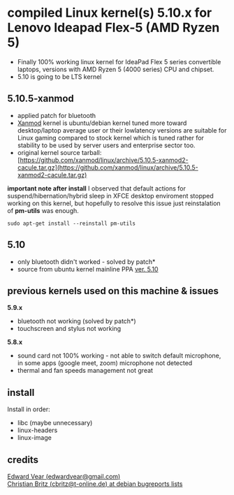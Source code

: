 # compiled Linux kernel(s) 5.10.x for Lenovo Ideapad Flex-5 (AMD Ryzen 5)

* Finally 100% working linux kernel for IdeaPad Flex 5 series convertible laptops, versions with AMD Ryzen 5 (4000 series) CPU and chipset.
* 5.10 is going to be LTS kernel

## 5.10.5-xanmod

* applied patch for bluetooth
* [Xanmod](https://xanmod.org/) kernel is ubuntu/debian kernel tuned more toward desktop/laptop average user or their lowlatency versions 
are suitable for Linux gaming compared to stock kernel which is tuned rather for stability to be used by server users 
and enterprise sector too.
* original kernel source tarball: [https://github.com/xanmod/linux/archive/5.10.5-xanmod2-cacule.tar.gz](https://github.com/xanmod/linux/archive/5.10.5-xanmod2-cacule.tar.gz)

**important note after install** I observed that default actions for suspend/hibernation/hybrid sleep in XFCE desktop enviroment stopped
 working on this kernel, but hopefully to resolve this issue just reinstalation of **pm-utils** was enough.
```
sudo apt-get install --reinstall pm-utils
```

## 5.10 

* only bluetooth didn't worked - solved by patch*
* source from ubuntu kernel mainline PPA [ver. 5.10](https://kernel.ubuntu.com/~kernel-ppa/mainline/v5.10/)

## previous kernels used on this machine & issues

**5.9.x**
* bluetooth not working (solved by patch*)
* touchscreen and stylus not working

**5.8.x**
* sound card not 100% working - not able to switch default microphone, in some apps (google meet, zoom) microphone not detected
* thermal and fan speeds management not great

## install

Install in order:

* libc (maybe unnecessary)
* linux-headers
* linux-image

## credits

[Edward Vear (edwardvear@gmail.com)](https://marc.info/?l=linux-bluetooth&m=160378222632366&w=2)  
[Christian Britz (cbritz@t-online.de) at debian bugreports lists](https://bugs.debian.org/cgi-bin/bugreport.cgi?bug=972968)



